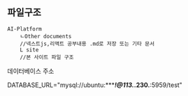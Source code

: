 ## 파일구조 

```
AI-Platform
    ㄴOther documents 
    //넥스트js,리액트 공부내용 .md로 저장 또는 기타 문서
    L site
    //본 사이트 파일 구조
```

데이터베이스 주소

DATABASE_URL="mysql://ubuntu:********!@113.***.230.**:5959/test"
